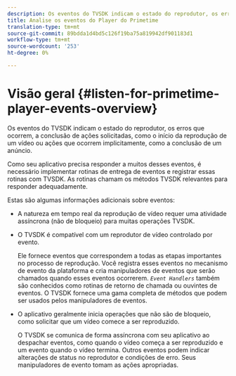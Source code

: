 ```yaml
---
description: Os eventos do TVSDK indicam o estado do reprodutor, os erros que ocorrem, a conclusão de ações solicitadas, como o início da reprodução de um vídeo ou ações que ocorrem implicitamente, como a conclusão de um anúncio.
title: Analise os eventos do Player do Primetime
translation-type: tm+mt
source-git-commit: 89bdda1d4bd5c126f19ba75a819942df901183d1
workflow-type: tm+mt
source-wordcount: '253'
ht-degree: 0%

---
```



# Visão geral {#listen-for-primetime-player-events-overview}

Os eventos do TVSDK indicam o estado do reprodutor, os erros que ocorrem, a conclusão de ações solicitadas, como o início da reprodução de um vídeo ou ações que ocorrem implicitamente, como a conclusão de um anúncio.

Como seu aplicativo precisa responder a muitos desses eventos, é necessário implementar rotinas de entrega de eventos e registrar essas rotinas com TVSDK. As rotinas chamam os métodos TVSDK relevantes para responder adequadamente.

Estas são algumas informações adicionais sobre eventos:

* A natureza em tempo real da reprodução de vídeo requer uma atividade assíncrona (não de bloqueio) para muitas operações TVSDK.
* O TVSDK é compatível com um reprodutor de vídeo controlado por evento.

   Ele fornece eventos que correspondem a todas as etapas importantes no processo de reprodução. Você registra esses eventos no mecanismo de evento da plataforma e cria manipuladores de eventos que serão chamados quando esses eventos ocorrerem. *`Event Handlers`* também são conhecidos como rotinas de retorno de chamada ou ouvintes de eventos. O TVSDK fornece uma gama completa de métodos que podem ser usados pelos manipuladores de eventos.
* O aplicativo geralmente inicia operações que não são de bloqueio, como solicitar que um vídeo comece a ser reproduzido.

   O TVSDK se comunica de forma assíncrona com seu aplicativo ao despachar eventos, como quando o vídeo começa a ser reproduzido e um evento quando o vídeo termina. Outros eventos podem indicar alterações de status no reprodutor e condições de erro. Seus manipuladores de evento tomam as ações apropriadas.

